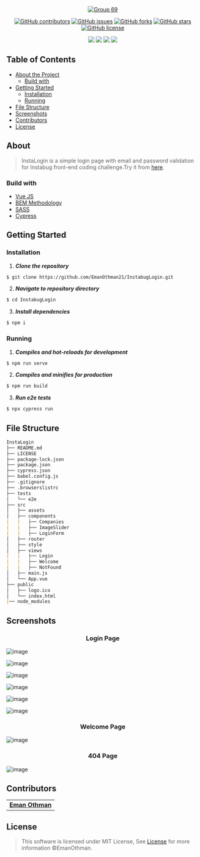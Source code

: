 <div align="center">
<a href="https://github.com/EmanOthman21/InstabugLogin" rel="noopener">
  
![Group 69](https://user-images.githubusercontent.com/40190772/121434253-5212f080-c97d-11eb-9566-74c79a994408.png)

</div>

<div align="center">
  
  [![GitHub contributors](https://img.shields.io/github/contributors/EmanOthman21/InstabugLogin)](https://github.com/EmanOthman21/InstabugLogin/contributors)
  [![GitHub issues](https://img.shields.io/github/issues/EmanOthman21/InstabugLogin)](https://github.com/EmanOthman21/InstabugLogin/issues)
  [![GitHub forks](https://img.shields.io/github/forks/EmanOthman21/InstabugLogin)](https://github.com/AbdallahHemdan/EmanOthman21/InstabugLogin/network)
  [![GitHub stars](https://img.shields.io/github/stars/EmanOthman21/InstabugLogin)](https://github.com/EmanOthman21/InstabugLogin/stargazers)
  [![GitHub license](https://img.shields.io/github/license/EmanOthman21/InstabugLogin)](https://github.com/EmanOthman21/InstabugLogin/blob/master/LICENSE)
  
  <img src="https://img.shields.io/github/languages/count/EmanOthman21/InstabugLogin" />
  <img src="https://img.shields.io/github/languages/top/EmanOthman21/InstabugLogin" />
  <img src="https://img.shields.io/github/languages/code-size/EmanOthman21/InstabugLogin" />
  <img src="https://img.shields.io/github/issues-pr-raw/EmanOthman21/InstabugLogin" />

</div>

## Table of Contents

- [About the Project](#about)
  - [Build with](#build-with)
- [Getting Started](#getting-started)
  - [Installation](#installation)
  - [Running](#running)
- [File Structure](#file-structure)
- [Screenshots](#screenshots)
- [Contributors](#contributors)
- [License](#license)

## About
> InstaLogin is a simple login page with email and password validation for Instabug front-end coding challenge.Try it from [here](https://emanothman21.github.io/InstabugLogin/).

### Build with
- [Vue JS](https://vuejs.org/)
- [BEM Methodology](http://getbem.com/)
- [SASS](https://sass-lang.com/)
- [Cypress](https://www.cypress.io/)

## Getting Started
### Installation

1. **_Clone the repository_**

```sh
$ git clone https://github.com/EmanOthman21/InstabugLogin.git
```
2. **_Navigate to repository directory_**
```sh
$ cd InstabugLogin
```

3. **_Install dependencies_**

```sh
$ npm i
```

### Running

1. **_Compiles and hot-reloads for development_**
```sh
$ npm run serve
```

2. **_Compiles and minifies for production_**
```sh
$ npm run build
```

3. **_Run e2e tests_**
```sh
$ npx cypress run
```

<div align="left">
  
## File Structure
 
```md                                   
InstaLogin
├── README.md
├── LICENSE
├── package-lock.json
├── package.json
├── cypress.json
├── babel.config.js
├── .gitignore
├── .browserslistrc
├── tests
│   └── e2e
├── src
│   ├── assets
│   ├── components
|   |   ├── Companies
|   |   ├── ImageSlider	
|   |   ├── LoginForm	
│   ├── router
│   ├── style
│   ├── views
|   |   ├── Login
|   |   ├── Welcome
|   |   ├── NotFound
│   ├── main.js
│   └── App.vue
├── public
│   ├── logo.ico	
│   └── index.html	
|── node_modules
``` 

</div>

## Screenshots
<h3 align="center">Login Page</h3>

![image](https://user-images.githubusercontent.com/47359992/121408313-90e67d80-c960-11eb-8500-45beb57af5be.png)

![image](https://user-images.githubusercontent.com/47359992/121407740-ebcba500-c95f-11eb-9616-b62947f8463b.png)

![image](https://user-images.githubusercontent.com/47359992/121408170-6694c000-c960-11eb-9e0e-9093bd319f9e.png)

![image](https://user-images.githubusercontent.com/47359992/121408900-2aae2a80-c961-11eb-8a6b-54daa6df49d6.png)

![image](https://user-images.githubusercontent.com/47359992/121409096-621cd700-c961-11eb-9fc2-8a0ce6f7a381.png)


![image](https://user-images.githubusercontent.com/47359992/121409205-87114a00-c961-11eb-84b3-0687f6e51ad1.png)

<h3 align="center">Welcome Page</h3>

![image](https://user-images.githubusercontent.com/47359992/121409347-ae681700-c961-11eb-825f-e9ea340bee7e.png)

<h3 align="center">404 Page</h3>

![image](https://user-images.githubusercontent.com/47359992/121409431-cb9ce580-c961-11eb-90da-652f5bf89b57.png)
## Contributors
<table>
  <tr>
    <td align="center">
    <a href="https://github.com/EmanOthman21" target="_black">
    <b>Eman Othman</b></a>
    </td>    
  </tr>
 </table>
 
## License

> This software is licensed under MIT License, See [License](https://github.com/EmanOthman21/InstabugLogin/blob/main/LICENSE) for more information ©EmanOthman.
